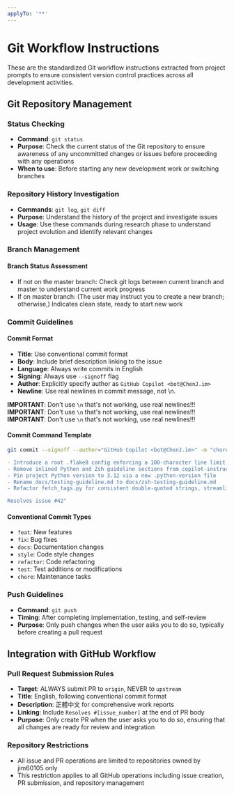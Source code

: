 ```yaml
---
applyTo: '**'
---
```


# Git Workflow Instructions

These are the standardized Git workflow instructions extracted from project prompts to ensure consistent version control practices across all development activities.

## Git Repository Management

### Status Checking

- **Command**: `git status`
- **Purpose**: Check the current status of the Git repository to ensure awareness of any uncommitted changes or issues before proceeding with any operations
- **When to use**: Before starting any new development work or switching branches

### Repository History Investigation

- **Commands**: `git log`, `git diff`
- **Purpose**: Understand the history of the project and investigate issues
- **Usage**: Use these commands during research phase to understand project evolution and identify relevant changes

### Branch Management

#### Branch Status Assessment

- If not on the master branch: Check git logs between current branch and master to understand current work progress
- If on master branch: (The user may instruct you to create a new branch; otherwise,) Indicates clean state, ready to start new work

### Commit Guidelines

#### Commit Format

- **Title**: Use conventional commit format
- **Body**: Include brief description linking to the issue
- **Language**: Always write commits in English
- **Signing**: Always use `--signoff` flag
- **Author**: Explicitly specify author as `GitHub Copilot <bot@ChenJ.im>`
- **Newline**: Use real newlines in commit message, not \n.

**IMPORTANT**: Don't use `\n` that's not working, use real newlines!!!
**IMPORTANT**: Don't use `\n` that's not working, use real newlines!!!
**IMPORTANT**: Don't use `\n` that's not working, use real newlines!!!

#### Commit Command Template

```bash
git commit --signoff --author="GitHub Copilot <bot@ChenJ.im>" -m "chore: standardize linting, centralize guides, pin Python

- Introduce a root .flake8 config enforcing a 100-character line limit and ignoring specific style checks
- Remove inlined Python and Zsh guideline sections from copilot-instructions.md in favor of dedicated files
- Pin project Python version to 3.12 via a new .python-version file
- Rename docs/testing-guideline.md to docs/zsh-testing-guideline.md
- Refactor fetch_tags.py for consistent double-quoted strings, streamlined pattern definitions, logging calls, and URL assignment

Resolves issue #42"
```

#### Conventional Commit Types

- `feat`: New features
- `fix`: Bug fixes
- `docs`: Documentation changes
- `style`: Code style changes
- `refactor`: Code refactoring
- `test`: Test additions or modifications
- `chore`: Maintenance tasks

### Push Guidelines

- **Command**: `git push`
- **Timing**: After completing implementation, testing, and self-review
- **Purpose**: Only push changes when the user asks you to do so, typically before creating a pull request

## Integration with GitHub Workflow

### Pull Request Submission Rules

- **Target**: ALWAYS submit PR to `origin`, NEVER to `upstream`
- **Title**: English, following conventional commit format
- **Description**: 正體中文 for comprehensive work reports
- **Linking**: Include `Resolves #[issue_number]` at the end of PR body
- **Purpose**: Only create PR when the user asks you to do so, ensuring that all changes are ready for review and integration

### Repository Restrictions

- All issue and PR operations are limited to repositories owned by jim60105 only
- This restriction applies to all GitHub operations including issue creation, PR submission, and repository management
